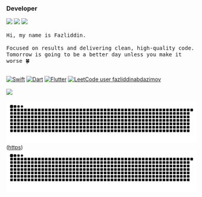 ### Developer
<a href="https://t.me/HiroCode"><img src="https://img.shields.io/badge/Telegram-2CA5E0?style=for-the-badge&logo=telegram&logoColor=white" /></a>
<a href="www.linkedin.com/in/fazliddin-abdazimov"><img src="https://img.shields.io/badge/linkedin-%230077B5.svg?style=for-the-badge&logo=linkedin&logoColor=white" /></a>
<a href="https://www.instagram.com/hiro.coding"><img src="https://img.shields.io/badge/Instagram-E4405F?style=for-the-badge&logo=instagram&logoColor=white" /></a>
<br /> <br />
<samp>
Hi, my name is Fazliddin.
</samp>
<br /> <br />
<samp>
Focused on results and delivering clean, high-quality code.<br />Tomorrow is going to be a better day unless you make it worse 🍀
</samp>
<br /> <br />
<samp>

[![Swift](https://img.shields.io/badge/swift-F54A2A?style=for-the-badge&logo=swift&logoColor=white)](https://developer.apple.com/swift/)
[![Dart](https://img.shields.io/badge/dart-%230175C2.svg?style=for-the-badge&logo=dart&logoColor=white)](https://dart.dev/)
[![Flutter](https://img.shields.io/badge/Flutter-%2302569B.svg?style=for-the-badge&logo=Flutter&logoColor=white)](https://flutter.dev/)
[![LeetCode user fazliddinabdazimov](https://img.shields.io/badge/dynamic/json?style=for-the-badge&labelColor=black&color=%23ffa116&label=Solved&query=solved&url=https%3A%2F%2Fleetcode-badge.vercel.app%2Fapi%2Fusers%2Ffazliddinabdazimov&logo=leetcode&logoColor=yellow)](https://leetcode.com/fazliddinabdazimov/)
<br /> <br />
<a href="https://www.codewars.com/users/FazliddinAbdazimov"><img src="https://www.codewars.com/users/FazliddinAbdazimov/badges/large"></a>

![github contribution grid snake animation](https://raw.githubusercontent.com/masxxiii/masxxiii/output/github-contribution-grid-snake-dark.svg#gh-dark-mode-only)([https](https://github.com/FazliddinAbdazimov))
![github contribution grid snake animation](https://raw.githubusercontent.com/masxxiii/masxxiii/output/github-contribution-grid-snake.svg#gh-light-mode-only)
